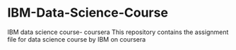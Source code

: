 # IBM-Data-Science-Course
IBM data science course- coursera
This repository contains the assignment file for data science course by IBM on coursera
